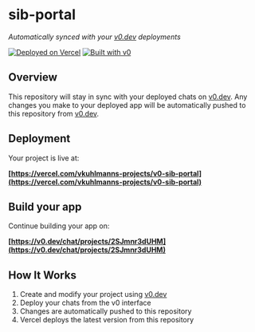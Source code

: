 # sib-portal

*Automatically synced with your [v0.dev](https://v0.dev) deployments*

[![Deployed on Vercel](https://img.shields.io/badge/Deployed%20on-Vercel-black?style=for-the-badge&logo=vercel)](https://vercel.com/vkuhlmanns-projects/v0-sib-portal)
[![Built with v0](https://img.shields.io/badge/Built%20with-v0.dev-black?style=for-the-badge)](https://v0.dev/chat/projects/2SJmnr3dUHM)

## Overview

This repository will stay in sync with your deployed chats on [v0.dev](https://v0.dev).
Any changes you make to your deployed app will be automatically pushed to this repository from [v0.dev](https://v0.dev).

## Deployment

Your project is live at:

**[https://vercel.com/vkuhlmanns-projects/v0-sib-portal](https://vercel.com/vkuhlmanns-projects/v0-sib-portal)**

## Build your app

Continue building your app on:

**[https://v0.dev/chat/projects/2SJmnr3dUHM](https://v0.dev/chat/projects/2SJmnr3dUHM)**

## How It Works

1. Create and modify your project using [v0.dev](https://v0.dev)
2. Deploy your chats from the v0 interface
3. Changes are automatically pushed to this repository
4. Vercel deploys the latest version from this repository